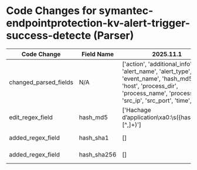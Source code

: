 # Code Changes for symantec-endpointprotection-kv-alert-trigger-success-detecte (Parser)

| Code Change | Field Name | 2025.11.1 | 2025.12.1 |
|-------------|------------|-----------|------------|
| changed_parsed_fields | N/A | ['action', 'additional_info', 'alert_name', 'alert_type', 'event_name', 'hash_md5', 'host', 'process_dir', 'process_name', 'process_path', 'src_ip', 'src_port', 'time', 'user'] | ['action', 'additional_info', 'alert_name', 'alert_type', 'event_name', 'hash_md5', 'hash_sha1', 'hash_sha256', 'host', 'process_dir', 'process_name', 'process_path', 'src_ip', 'src_port', 'time', 'user'] |
| edit_regex_field | hash_md5 | ['Hachage d’application\xa0:\s({hash_md5}[^,]+)'] | ['Hachage d’application\xa0:\s(({hash_sha256}\w{64})|({hash_sha1}\w{40})|({hash_md5}\w{32}))'] |
| added_regex_field | hash_sha1 | [] | ['Hachage d’application\xa0:\s(({hash_sha256}\w{64})|({hash_sha1}\w{40})|({hash_md5}\w{32}))'] |
| added_regex_field | hash_sha256 | [] | ['Hachage d’application\xa0:\s(({hash_sha256}\w{64})|({hash_sha1}\w{40})|({hash_md5}\w{32}))'] |